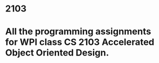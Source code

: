 # 2103

# All the programming assignments for WPI class CS 2103 Accelerated Object Oriented Design.
